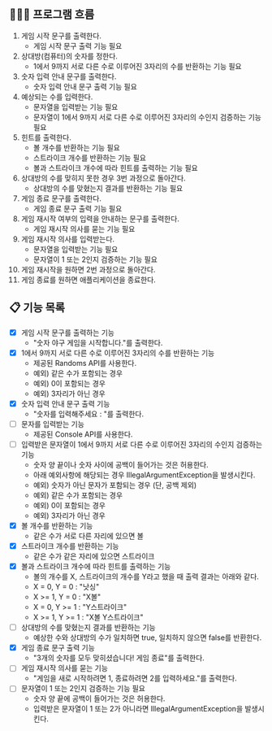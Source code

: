 ## 🚣🏾‍♂ 프로그램 흐름
1. 게임 시작 문구를 출력한다.
    - 게임 시작 문구 출력 기능 필요
2. 상대방(컴퓨터)의 숫자를 정한다.
    - 1에서 9까지 서로 다른 수로 이루어진 3자리의 수를 반환하는 기능 필요
3. 숫자 입력 안내 문구를 출력한다.
    - 숫자 입력 안내 문구 출력 기능 필요
4. 예상되는 수를 입력한다.
    - 문자열을 입력받는 기능 필요
    - 문자열이 1에서 9까지 서로 다른 수로 이루어진 3자리의 수인지 검증하는 기능 필요
5. 힌트를 출력한다.
    - 볼 개수를 반환하는 기능 필요
    - 스트라이크 개수를 반환하는 기능 필요
    - 볼과 스트라이크 개수에 따라 힌트를 출력하는 기능 필요
6. 상대방의 수를 맞히지 못한 경우 3번 과정으로 돌아간다.
    - 상대방의 수를 맞혔는지 결과를 반환하는 기능 필요
7. 게임 종료 문구를 출력한다.
    - 게임 종료 문구 출력 기능 필요
8. 게임 재시작 여부의 입력을 안내하는 문구를 출력한다.
    - 게임 재시작 의사를 묻는 기능 필요
9. 게임 재시작 의사를 입력받는다.
    - 문자열을 입력받는 기능 필요
    - 문자열이 1 또는 2인지 검증하는 기능 필요
10. 게임 재시작을 원하면 2번 과정으로 돌아간다.
11. 게임 종료를 원하면 애플리케이션을 종료한다.

## 📋 기능 목록
- [x] 게임 시작 문구를 출력하는 기능
    - "숫자 야구 게임을 시작합니다."를 출력한다.
- [x] 1에서 9까지 서로 다른 수로 이루어진 3자리의 수를 반환하는 기능
    - 제공된 Randoms API를 사용한다.
    - 예외) 같은 수가 포함되는 경우
    - 예외) 0이 포함되는 경우
    - 예외) 3자리가 아닌 경우
- [x] 숫자 입력 안내 문구 출력 기능
    - "숫자를 입력해주세요 : "를 출력한다.
- [ ] 문자를 입력받는 기능
    - 제공된 Console API를 사용한다.
- [ ] 입력받은 문자열이 1에서 9까지 서로 다른 수로 이루어진 3자리의 수인지 검증하는 기능
    - 숫자 양 끝이나 숫자 사이에 공백이 들어가는 것은 허용한다.
    - 아래 예외사항에 해당되는 경우 IllegalArgumentException을 발생시킨다.
    - 예외) 숫자가 아닌 문자가 포함되는 경우 (단, 공백 제외)
    - 예외) 같은 수가 포함되는 경우
    - 예외) 0이 포함되는 경우
    - 예외) 3자리가 아닌 경우
- [x] 볼 개수를 반환하는 기능
    - 같은 수가 서로 다른 자리에 있으면 볼
- [x] 스트라이크 개수를 반환하는 기능
    - 같은 수가 같은 자리에 있으면 스트라이크
- [x] 볼과 스트라이크 개수에 따라 힌트를 출력하는 기능
    - 볼의 개수를 X, 스트라이크의 개수를 Y라고 했을 때 출력 결과는 아래와 같다.
    - X = 0, Y = 0 : "낫싱"
    - X >= 1, Y = 0 : "X볼"
    - X = 0, Y >= 1 : "Y스트라이크"
    - X >= 1, Y >= 1 : "X볼 Y스트라이크"
- [ ] 상대방의 수를 맞혔는지 결과를 반환하는 기능
    - 예상한 수와 상대방의 수가 일치하면 true, 일치하지 않으면 false를 반환한다.
- [x] 게임 종료 문구 출력 기능
    - "3개의 숫자를 모두 맞히셨습니다! 게임 종료"를 출력한다.
- [ ] 게임 재시작 의사를 묻는 기능
    - "게임을 새로 시작하려면 1, 종료하려면 2를 입력하세요."를 출력한다.
- [ ] 문자열이 1 또는 2인지 검증하는 기능 필요
    - 숫자 양 끝에 공백이 들어가는 것은 허용한다.
    - 입력받은 문자열이 1 또는 2가 아니라면 IllegalArgumentException을 발생시킨다.
